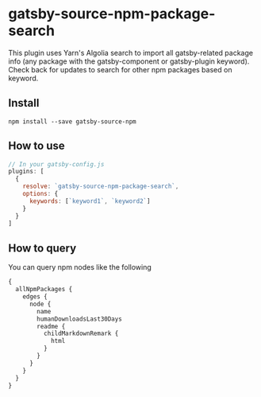 # gatsby-source-npm-package-search

This plugin uses Yarn's Algolia search to import all gatsby-related package info (any package with the gatsby-component or gatsby-plugin keyword). Check back for updates to search for other npm packages based on keyword.

## Install

`npm install --save gatsby-source-npm`

## How to use

```javascript
// In your gatsby-config.js
plugins: [
  {
    resolve: `gatsby-source-npm-package-search`,
    options: {
      keywords: [`keyword1`, `keyword2`]
    }
  }
]
```

## How to query

You can query npm nodes like the following

```graphql
{
  allNpmPackages {
    edges {
      node {
        name
        humanDownloadsLast30Days
        readme {
          childMarkdownRemark {
            html
          }
        }
      }
    }
  }
}
```
